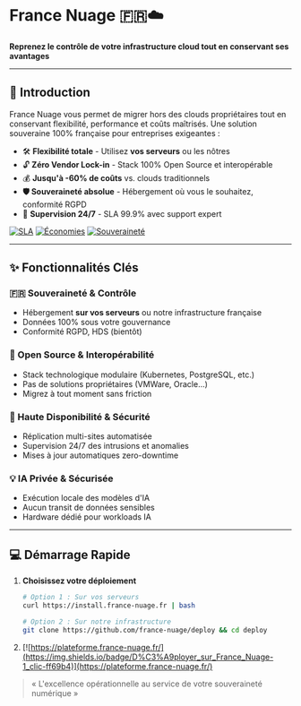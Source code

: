 # France Nuage 🇫🇷☁️

**Reprenez le contrôle de votre infrastructure cloud tout en conservant ses avantages**

---

## 🚀 Introduction

France Nuage vous permet de migrer hors des clouds propriétaires tout en conservant flexibilité, performance et coûts maîtrisés. Une solution souveraine 100% française pour entreprises exigeantes :

- 🛠️ **Flexibilité totale** - Utilisez **vos serveurs** ou les nôtres
- 🔓 **Zéro Vendor Lock-in** - Stack 100% Open Source et interopérable  
- 💰 **Jusqu'à -60% de coûts** vs. clouds traditionnels  
- **🛡️ Souveraineté absolue** - Hébergement où vous le souhaitez, conformité RGPD
- 🚨 **Supervision 24/7** - SLA 99.9% avec support expert

[![SLA](https://img.shields.io/badge/SLA-99.9%25-brightgreen)](https://france-nuage.fr)
[![Économies](https://img.shields.io/badge/Économies-Jusqu'à_60%25-orange)](https://france-nuage.fr)
[![Souveraineté](https://img.shields.io/badge/Souveraineté-100%25_UE-blue)](https://france-nuage.fr)

---

## ✨ Fonctionnalités Clés

### 🇫🇷 Souveraineté & Contrôle
- Hébergement **sur vos serveurs** ou notre infrastructure française
- Données 100% sous votre gouvernance
- Conformité RGPD, HDS (bientôt)

### 🔧 Open Source & Interopérabilité
- Stack technologique modulaire (Kubernetes, PostgreSQL, etc.)  
- Pas de solutions propriétaires (VMWare, Oracle...)  
- Migrez à tout moment sans friction

### 🚨 Haute Disponibilité & Sécurité
- Réplication multi-sites automatisée  
- Supervision 24/7 des intrusions et anomalies  
- Mises à jour automatiques zero-downtime  

### 💡 IA Privée & Sécurisée
- Exécution locale des modèles d'IA  
- Aucun transit de données sensibles  
- Hardware dédié pour workloads IA  

---

## 💻 Démarrage Rapide

1. **Choisissez votre déploiement**  
   ```bash
   # Option 1 : Sur vos serveurs
   curl https://install.france-nuage.fr | bash

   # Option 2 : Sur notre infrastructure
   git clone https://github.com/france-nuage/deploy && cd deploy
   ```

2. [![https://plateforme.france-nuage.fr/](https://img.shields.io/badge/D%C3%A9ployer_sur_France_Nuage-1_clic-ff69b4)](https://plateforme.france-nuage.fr/)


> « L'excellence opérationnelle au service de votre souveraineté numérique »
